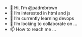 - 👋 Hi, I’m @padrebrown
- 👀 I’m interested in html and js
- 🌱 I’m currently learning devops
- 💞️ I’m looking to collaborate on ...
- 📫 How to reach me ...

<!---
padrebrown/padrebrown is a ✨ special ✨ repository because its `README.md` (this file) appears on your GitHub profile.
You can click the Preview link to take a look at your changes.
--->
